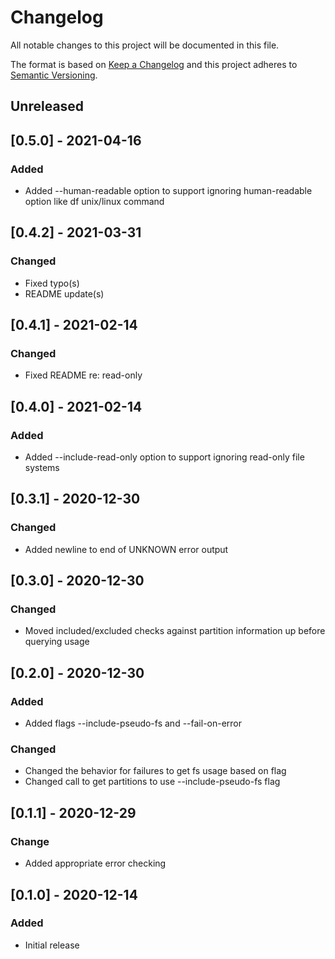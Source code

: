 # Changelog
All notable changes to this project will be documented in this file.

The format is based on [Keep a Changelog](http://keepachangelog.com/en/1.0.0/)
and this project adheres to [Semantic
Versioning](http://semver.org/spec/v2.0.0.html).

## Unreleased

## [0.5.0] - 2021-04-16

### Added
- Added --human-readable option to support ignoring human-readable option like df unix/linux command

## [0.4.2] - 2021-03-31

### Changed
- Fixed typo(s)
- README update(s)

## [0.4.1] - 2021-02-14

### Changed
- Fixed README re: read-only

## [0.4.0] - 2021-02-14

### Added
- Added --include-read-only option to support ignoring read-only file systems

## [0.3.1] - 2020-12-30

### Changed
- Added newline to end of UNKNOWN error output

## [0.3.0] - 2020-12-30

### Changed
- Moved included/excluded checks against partition information up before querying usage

## [0.2.0] - 2020-12-30

### Added
- Added flags --include-pseudo-fs and --fail-on-error

### Changed
- Changed the behavior for failures to get fs usage based on flag
- Changed call to get partitions to use --include-pseudo-fs flag

## [0.1.1] - 2020-12-29

### Change
- Added appropriate error checking

## [0.1.0] - 2020-12-14

### Added
- Initial release
